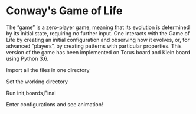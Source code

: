 # Conway's Game of Life
The “game” is a zero-player game, meaning that its evolution is determined by its initial state, requiring no further input. One interacts with the Game of Life by creating an initial configuration and observing how it evolves, or, for advanced “players”, by creating patterns with particular properties.
This version of the game has been implemented on Torus board and Klein board using Python 3.6.

Import all the files in one directory 

Set the working directory

Run init,boards,Final 

Enter configurations and see animation!


